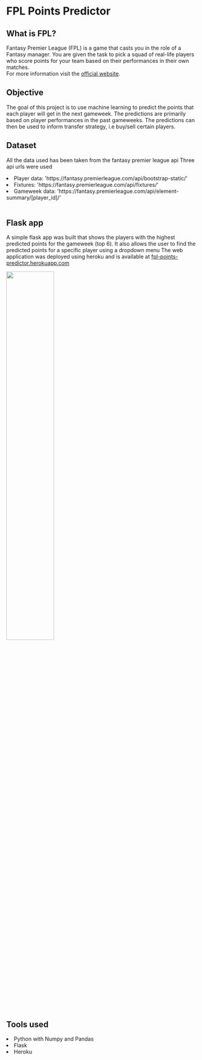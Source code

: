 # FPL Points Predictor
## What is FPL?
Fantasy Premier League (FPL) is a game that casts you in the role of a Fantasy manager. You are given the task to pick a squad of real-life players who score points for your team based on their performances in their own matches.<br>
For more information visit the <a href="https://fantasy.premierleague.com/">official website</a>.

## Objective
The goal of this project is to use machine learning to predict the points that each player will get in the next gameweek. The predictions are primarily based on player performances in the past gameweeks. The predictions can then be used to inform transfer strategy, i.e buy/sell certain players.<br>

## Dataset
All the data used has been taken from the fantasy premier league api
Three api urls were used
<li>Player data: 'https://fantasy.premierleague.com/api/bootstrap-static/'
<li>Fixtures: 'https://fantasy.premierleague.com/api/fixtures/'
<li>Gameweek data: 'https://fantasy.premierleague.com/api/element-summary/[player_id]/'
<br>
<br>

## Flask app
A simple flask app was built that shows the players with the highest predicted points for the gameweek (top 6). It also allows the user to find the predicted points for a specific player using a dropdown menu
The web application was deployed using heroku and is available at  <a href="https://fpl-points-predictor.herokuapp.com">fpl-points-predictor.herokuapp.com</a>

<img src = 'flask_app.PNG' style="width:50%">

## Tools used

<li>Python with Numpy and Pandas
<li>Flask
<li>Heroku
